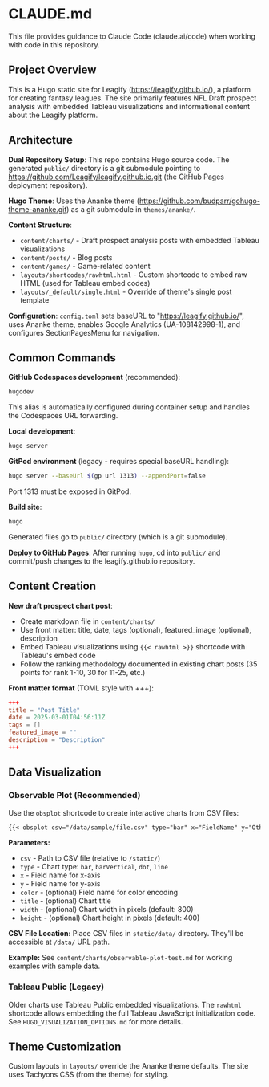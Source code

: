 # CLAUDE.md

This file provides guidance to Claude Code (claude.ai/code) when working with code in this repository.

## Project Overview

This is a Hugo static site for Leagify (https://leagify.github.io/), a platform for creating fantasy leagues. The site primarily features NFL Draft prospect analysis with embedded Tableau visualizations and informational content about the Leagify platform.

## Architecture

**Dual Repository Setup**: This repo contains Hugo source code. The generated `public/` directory is a git submodule pointing to https://github.com/Leagify/leagify.github.io.git (the GitHub Pages deployment repository).

**Hugo Theme**: Uses the Ananke theme (https://github.com/budparr/gohugo-theme-ananke.git) as a git submodule in `themes/ananke/`.

**Content Structure**:
- `content/charts/` - Draft prospect analysis posts with embedded Tableau visualizations
- `content/posts/` - Blog posts
- `content/games/` - Game-related content
- `layouts/shortcodes/rawhtml.html` - Custom shortcode to embed raw HTML (used for Tableau embed codes)
- `layouts/_default/single.html` - Override of theme's single post template

**Configuration**: `config.toml` sets baseURL to "https://leagify.github.io/", uses Ananke theme, enables Google Analytics (UA-108142998-1), and configures SectionPagesMenu for navigation.

## Common Commands

**GitHub Codespaces development** (recommended):
```bash
hugodev
```
This alias is automatically configured during container setup and handles the Codespaces URL forwarding.

**Local development**:
```bash
hugo server
```

**GitPod environment** (legacy - requires special baseURL handling):
```bash
hugo server --baseUrl $(gp url 1313) --appendPort=false
```
Port 1313 must be exposed in GitPod.

**Build site**:
```bash
hugo
```
Generated files go to `public/` directory (which is a git submodule).

**Deploy to GitHub Pages**:
After running `hugo`, cd into `public/` and commit/push changes to the leagify.github.io repository.

## Content Creation

**New draft prospect chart post**:
- Create markdown file in `content/charts/`
- Use front matter: title, date, tags (optional), featured_image (optional), description
- Embed Tableau visualizations using `{{< rawhtml >}}` shortcode with Tableau's embed code
- Follow the ranking methodology documented in existing chart posts (35 points for rank 1-10, 30 for 11-25, etc.)

**Front matter format** (TOML style with +++):
```toml
+++
title = "Post Title"
date = 2025-03-01T04:56:11Z
tags = []
featured_image = ""
description = "Description"
+++
```

## Data Visualization

### Observable Plot (Recommended)

Use the `obsplot` shortcode to create interactive charts from CSV files:

```markdown
{{< obsplot csv="/data/sample/file.csv" type="bar" x="FieldName" y="OtherField" color="Category" title="Chart Title" >}}
```

**Parameters:**
- `csv` - Path to CSV file (relative to `/static/`)
- `type` - Chart type: `bar`, `barVertical`, `dot`, `line`
- `x` - Field name for x-axis
- `y` - Field name for y-axis
- `color` - (optional) Field name for color encoding
- `title` - (optional) Chart title
- `width` - (optional) Chart width in pixels (default: 800)
- `height` - (optional) Chart height in pixels (default: 400)

**CSV File Location:** Place CSV files in `static/data/` directory. They'll be accessible at `/data/` URL path.

**Example:** See `content/charts/observable-plot-test.md` for working examples with sample data.

### Tableau Public (Legacy)

Older charts use Tableau Public embedded visualizations. The `rawhtml` shortcode allows embedding the full Tableau JavaScript initialization code. See `HUGO_VISUALIZATION_OPTIONS.md` for more details.

## Theme Customization

Custom layouts in `layouts/` override the Ananke theme defaults. The site uses Tachyons CSS (from the theme) for styling.
